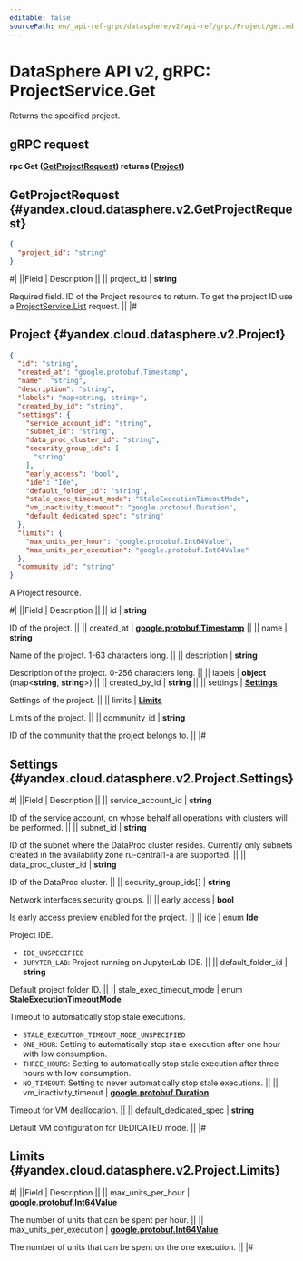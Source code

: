 ```yaml
---
editable: false
sourcePath: en/_api-ref-grpc/datasphere/v2/api-ref/grpc/Project/get.md
---
```


# DataSphere API v2, gRPC: ProjectService.Get

Returns the specified project.

## gRPC request

**rpc Get ([GetProjectRequest](#yandex.cloud.datasphere.v2.GetProjectRequest)) returns ([Project](#yandex.cloud.datasphere.v2.Project))**

## GetProjectRequest {#yandex.cloud.datasphere.v2.GetProjectRequest}

```json
{
  "project_id": "string"
}
```

#|
||Field | Description ||
|| project_id | **string**

Required field. ID of the Project resource to return.
To get the project ID use a [ProjectService.List](/docs/datasphere/api-ref/grpc/Project/list#List) request. ||
|#

## Project {#yandex.cloud.datasphere.v2.Project}

```json
{
  "id": "string",
  "created_at": "google.protobuf.Timestamp",
  "name": "string",
  "description": "string",
  "labels": "map<string, string>",
  "created_by_id": "string",
  "settings": {
    "service_account_id": "string",
    "subnet_id": "string",
    "data_proc_cluster_id": "string",
    "security_group_ids": [
      "string"
    ],
    "early_access": "bool",
    "ide": "Ide",
    "default_folder_id": "string",
    "stale_exec_timeout_mode": "StaleExecutionTimeoutMode",
    "vm_inactivity_timeout": "google.protobuf.Duration",
    "default_dedicated_spec": "string"
  },
  "limits": {
    "max_units_per_hour": "google.protobuf.Int64Value",
    "max_units_per_execution": "google.protobuf.Int64Value"
  },
  "community_id": "string"
}
```

A Project resource.

#|
||Field | Description ||
|| id | **string**

ID of the project. ||
|| created_at | **[google.protobuf.Timestamp](https://developers.google.com/protocol-buffers/docs/reference/google.protobuf#timestamp)** ||
|| name | **string**

Name of the project. 1-63 characters long. ||
|| description | **string**

Description of the project. 0-256 characters long. ||
|| labels | **object** (map<**string**, **string**>) ||
|| created_by_id | **string** ||
|| settings | **[Settings](#yandex.cloud.datasphere.v2.Project.Settings)**

Settings of the project. ||
|| limits | **[Limits](#yandex.cloud.datasphere.v2.Project.Limits)**

Limits of the project. ||
|| community_id | **string**

ID of the community that the project belongs to. ||
|#

## Settings {#yandex.cloud.datasphere.v2.Project.Settings}

#|
||Field | Description ||
|| service_account_id | **string**

ID of the service account, on whose behalf all operations with clusters will be performed. ||
|| subnet_id | **string**

ID of the subnet where the DataProc cluster resides.
Currently only subnets created in the availability zone ru-central1-a are supported. ||
|| data_proc_cluster_id | **string**

ID of the DataProc cluster. ||
|| security_group_ids[] | **string**

Network interfaces security groups. ||
|| early_access | **bool**

Is early access preview enabled for the project. ||
|| ide | enum **Ide**

Project IDE.

- `IDE_UNSPECIFIED`
- `JUPYTER_LAB`: Project running on JupyterLab IDE. ||
|| default_folder_id | **string**

Default project folder ID. ||
|| stale_exec_timeout_mode | enum **StaleExecutionTimeoutMode**

Timeout to automatically stop stale executions.

- `STALE_EXECUTION_TIMEOUT_MODE_UNSPECIFIED`
- `ONE_HOUR`: Setting to automatically stop stale execution after one hour with low consumption.
- `THREE_HOURS`: Setting to automatically stop stale execution after three hours with low consumption.
- `NO_TIMEOUT`: Setting to never automatically stop stale executions. ||
|| vm_inactivity_timeout | **[google.protobuf.Duration](https://developers.google.com/protocol-buffers/docs/reference/csharp/class/google/protobuf/well-known-types/duration)**

Timeout for VM deallocation. ||
|| default_dedicated_spec | **string**

Default VM configuration for DEDICATED mode. ||
|#

## Limits {#yandex.cloud.datasphere.v2.Project.Limits}

#|
||Field | Description ||
|| max_units_per_hour | **[google.protobuf.Int64Value](https://developers.google.com/protocol-buffers/docs/reference/csharp/class/google/protobuf/well-known-types/int64-value)**

The number of units that can be spent per hour. ||
|| max_units_per_execution | **[google.protobuf.Int64Value](https://developers.google.com/protocol-buffers/docs/reference/csharp/class/google/protobuf/well-known-types/int64-value)**

The number of units that can be spent on the one execution. ||
|#
